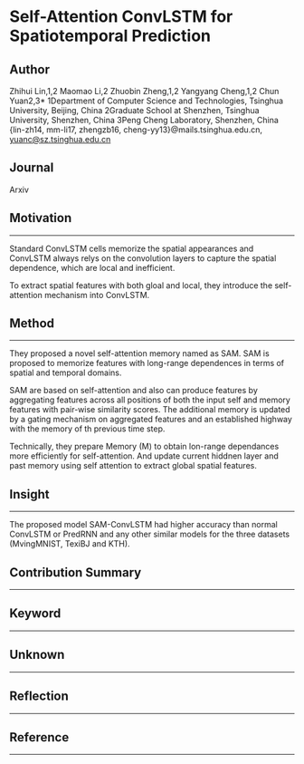 # Self-Attention ConvLSTM for Spatiotemporal Prediction

## Author

Zhihui Lin,1,2 Maomao Li,2 Zhuobin Zheng,1,2 Yangyang Cheng,1,2 Chun Yuan2,3*
1Department of Computer Science and Technologies, Tsinghua University, Beijing,
China 2Graduate School at Shenzhen, Tsinghua University, Shenzhen, China 3Peng
Cheng Laboratory, Shenzhen, China {lin-zh14, mm-li17, zhengzb16,
cheng-yy13}@mails.tsinghua.edu.cn, yuanc@sz.tsinghua.edu.cn

## Journal

Arxiv

## Motivation

---

Standard ConvLSTM cells memorize the spatial appearances and ConvLSTM always
relys on the convolution layers to capture the spatial dependence, which are
local and inefficient.

To extract spatial features with both gloal and local, they introduce the
self-attention mechanism into ConvLSTM.

## Method

---

They proposed a novel self-attention memory named as SAM. SAM is proposed to
memorize features with long-range dependences in terms of spatial and temporal
domains.

SAM are based on self-attention and also can produce features by aggregating
features across all positions of both the input self and memory features with
pair-wise similarity scores. The additional memory is updated by a gating
mechanism on aggregated features and an established highway with the memory of
th previous time step.

Technically, they prepare Memory (M) to obtain lon-range dependances more
efficiently for self-attention. And update current hiddnen layer and past memory
using self attention to extract global spatial features.

## Insight

---

The proposed model SAM-ConvLSTM had higher accuracy than normal ConvLSTM or
PredRNN and any other similar models for the three datasets (MvingMNIST, TexiBJ
and KTH).

## Contribution Summary

---

## Keyword

---

## Unknown

---

## Reflection

---

## Reference

---
